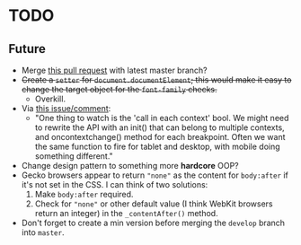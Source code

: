 # TODO

## Future

* Merge [this pull request](https://github.com/JoshBarr/js-media-queries/pull/3) with latest master branch?
* ~~Create a `setter` for `document.documentElement`; this would make it easy to change the target object for the `font-family` checks.~~
    * Overkill.
* Via [this issue/comment](https://github.com/JoshBarr/js-media-queries/issues/7#issuecomment-7172733):
    * "One thing to watch is the 'call in each context' bool. We might need to rewrite the API with an init() that can belong to multiple contexts, and oncontextchange() method for each breakpoint. Often we want the same function to fire for tablet and desktop, with mobile doing something different."
* Change design pattern to something more **hardcore** OOP?
* Gecko browsers appear to return `"none"` as the content for `body:after` if it's not set in the CSS. I can think of two solutions:
    1. Make `body:after` required.
    1. Check for `"none"` or other default value (I think WebKit browsers return an integer) in the `_contentAfter()` method.
* Don't forget to create a min version before merging the `develop` branch into `master`.